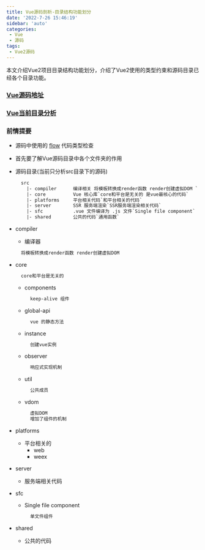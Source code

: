 ```yaml
---
title: Vue源码剖析-目录结构功能划分
date: '2022-7-26 15:46:19'
sidebar: 'auto'
categories:
 - Vue
 - 源码
tags:
 - Vue2源码
---
```


本文介绍Vue2项目目录结构功能划分，介绍了Vue2使用的类型约束和源码目录已经各个目录功能。
<!-- more -->


### [Vue源码地址](https://github.com/vuejs/vue)

### [Vue当前目录分析](https://github.com/GGupzHH/vue/tree/dev/src)

### 前情提要
  - 源码中使用的  [flow](https://zhenyong.github.io/flowtype/) 代码类型检查
  - 首先要了解Vue源码目录中各个文件夹的作用
  - 源码目录(当前只分析src目录下的源码)
    ```txt
      src
        |- compiler      编译相关 将模板转换成render函数 render创建虚拟DOM `
        |- core          Vue 核心库`core和平台是无关的 是vue最核心的代码`
        |- platforms     平台相关代码`和平台相关的代码`
        |- server        SSR 服务端渲染`SSR服务端渲染相关代码`
        |- sfc           .vue 文件编译为 .js 文件`Single file component`
        |- shared        公共的代码`通用函数`
    ```
  
- compiler 
  - 编译器
  ```txt
    将模板转换成render函数 render创建虚拟DOM 
  ```

- core
  ```txt
    core和平台是无关的
  ```
  - components
    ```txt
      keep-alive 组件
    ```
  - global-api
    ```txt
      vue 的静态方法
    ```
  - instance
    ```txt
      创建vue实例
    ```
  - observer
    ```txt
      响应式实现机制
    ```
  - util
    ```txt
      公共成员
    ```
  - vdom
    ```txt
      虚拟DOM
      增加了组件的机制
    ```
- platforms
  - 平台相关的
    - web 
    - weex
- server
  - 服务端相关代码
- sfc
  - Single file component
    ```txt
      单文件组件
    ```
- shared 
  - 公共的代码
